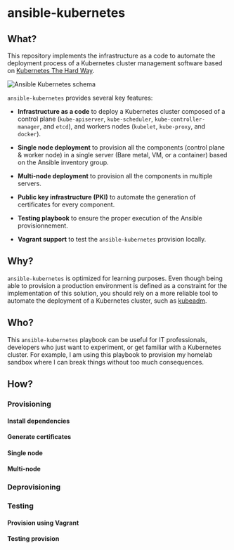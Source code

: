 # ansible-kubernetes

## What?

This repository implements the infrastructure as a code to automate the deployment process of a Kubernetes cluster management software based on [Kubernetes The Hard Way](https://github.com/kelseyhightower/kubernetes-the-hard-way).

![Ansible Kubernetes schema](./docs/img/ansible-kubernetes-schema.png)

`ansible-kubernetes` provides several key features:

* **Infrastructure as a code** to deploy a Kubernetes cluster composed of a control plane (`kube-apiserver`, `kube-scheduler`, `kube-controller-manager`, and `etcd`), and workers nodes (`kubelet`, `kube-proxy`, and `docker`).

* **Single node deployment** to provision all the components (control plane & worker node) in a single server (Bare metal, VM, or a container) based on the Ansible inventory group.

* **Multi-node deployment** to provision all the components in multiple servers.

* **Public key infrastructure (PKI)** to automate the generation of certificates for every component.

* **Testing playbook** to ensure the proper execution of the Ansible provisionnement.

* **Vagrant support** to test the `ansible-kubernetes` provision locally.

## Why?

`ansible-kubernetes` is optimized for learning purposes. Even though being able to provision a production environment is defined as a constraint for the implementation of this solution, you should rely on a more reliable tool to automate the deployment of a Kubernetes cluster, such as [kubeadm](https://kubernetes.io/docs/setup/production-environment/tools/kubeadm/create-cluster-kubeadm/).

## Who?

This `ansible-kubernetes` playbook can be useful for IT professionals, developers who just want to experiment, or get familiar with a Kubernetes cluster.
For example, I am using this playbook to provision my homelab sandbox where I can break things without too much consequences.

## How?

### Provisioning

#### Install dependencies

#### Generate certificates

#### Single node

#### Multi-node

### Deprovisioning

### Testing

#### Provision using Vagrant

#### Testing provision
